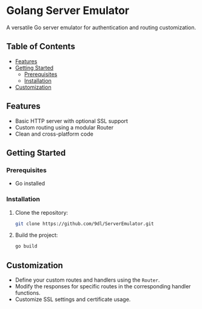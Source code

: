 # Golang Server Emulator

A versatile Go server emulator for authentication and routing customization.

## Table of Contents

- [Features](#features)
- [Getting Started](#getting-started)
  - [Prerequisites](#prerequisites)
  - [Installation](#installation)
- [Customization](#customization)

## Features

- Basic HTTP server with optional SSL support
- Custom routing using a modular Router
- Clean and cross-platform code

## Getting Started

### Prerequisites

- Go installed

### Installation

1. Clone the repository:

   ```sh
   git clone https://github.com/9dl/ServerEmulator.git
   ```

2. Build the project:

   ```sh
   go build
   ```

## Customization

- Define your custom routes and handlers using the `Router`.
- Modify the responses for specific routes in the corresponding handler functions.
- Customize SSL settings and certificate usage.
